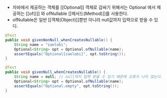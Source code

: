 - 자바에서 제공하는 객체를 [[Optional]] 객체로 감싸기 위해서는 Optional 에서 제공하는 [[of()]] 와 ofNullable [[메서드(Method)]]를 사용한다.
- ofNullable은 일반 [[객체(Object)]]뿐만 아니라 null값까지 입력으로 받을 수 있다.


```java
@Test 
public void givenNonNull_whenCreatesNullable() { 
	String name = "saelobi"; 
	Optional<String> opt = Optional.ofNullable(name); 
	assertEquals("Optional[saelobi]", opt.toString()); 
}

@Test
public void givenNull_whenCreatesNullable() {
	String name = null; // null까지 입력 받을 수 있기 때문에 오류가 나지 않는다.
	Optional<String> opt = Optional.ofNullable(name);
	assertEquals("Optional.empty", opt.toString());
}

```